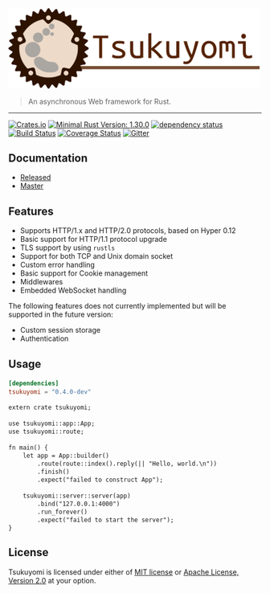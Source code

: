 <img src="https://raw.githubusercontent.com/tsukuyomi-rs/tsukuyomi/master/tsukuyomi-header.png" alt="header" width="500" />

> An asynchronous Web framework for Rust.

---

[![Crates.io][crates-io-badge]][crates-io]
[![Minimal Rust Version: 1.30.0][rust-version-badge]][rust-version]
[![dependency status][deps-rs-badge]][deps-rs]
[![Build Status][azure-pipelines-badge]][azure-pipelines]
[![Coverage Status][codecov-badge]][codecov]
[![Gitter][gitter-badge]][gitter]

## Documentation

* [Released][docs-rs]
* [Master][master-doc]

## Features

* Supports HTTP/1.x and HTTP/2.0 protocols, based on Hyper 0.12
* Basic support for HTTP/1.1 protocol upgrade
* TLS support by using `rustls`
* Support for both TCP and Unix domain socket
* Custom error handling
* Basic support for Cookie management
* Middlewares
* Embedded WebSocket handling

The following features does not currently implemented but will be supported in the future version:

* Custom session storage
* Authentication

## Usage

```toml
[dependencies]
tsukuyomi = "0.4.0-dev"
```

```rust,no_run
extern crate tsukuyomi;

use tsukuyomi::app::App;
use tsukuyomi::route;

fn main() {
    let app = App::builder()
        .route(route::index().reply(|| "Hello, world.\n"))
        .finish()
        .expect("failed to construct App");

    tsukuyomi::server::server(app)
        .bind("127.0.0.1:4000")
        .run_forever()
        .expect("failed to start the server");
}
```


## License
Tsukuyomi is licensed under either of [MIT license](LICENSE-MIT) or [Apache License, Version 2.0](LICENSE-APACHE) at your option.

<!-- links -->

[crates-io]: https://crates.io/crates/tsukuyomi
[docs-rs]: https://docs.rs/tsukuyomi
[rust-version]: https://www.rust-lang.org
[master-doc]: https://tsukuyomi-rs.github.io/tsukuyomi
[gitter]: https://gitter.im/ubnt-intrepid/tsukuyomi
[examples]: https://github.com/tsukuyomi-rs/examples
[deps-rs]: https://deps.rs/crate/tsukuyomi/0.4.0-dev
[azure-pipelines]: https://dev.azure.com/tsukuyomi-rs/tsukuyomi-rs/_build/latest?definitionId=1
[codecov]: https://codecov.io/gh/tsukuyomi-rs/tsukuyomi

[crates-io-badge]: https://img.shields.io/crates/v/tsukuyomi.svg
[rust-version-badge]: https://img.shields.io/badge/rustc-1.30.0+-lightgray.svg
[gitter-badge]: https://badges.gitter.im/ubnt-intrepid/tsukuyomi.svg
[deps-rs-badge]: https://deps.rs/crate/tsukuyomi/0.4.0-dev/status.svg
[azure-pipelines-badge]: https://dev.azure.com/tsukuyomi-rs/tsukuyomi-rs/_apis/build/status/tsukuyomi-rs.tsukuyomi
[codecov-badge]: https://codecov.io/gh/tsukuyomi-rs/tsukuyomi/branch/master/graph/badge.svg
